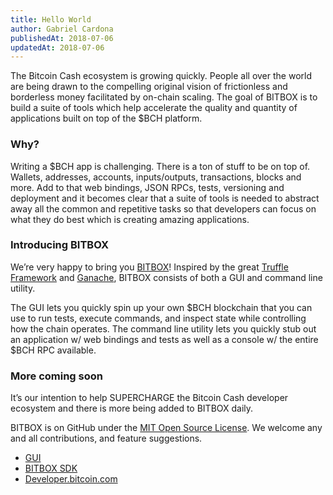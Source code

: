 ```yaml
---
title: Hello World
author: Gabriel Cardona
publishedAt: 2018-07-06
updatedAt: 2018-07-06
---
```


The Bitcoin Cash ecosystem is growing quickly. People all over the world are being drawn to the compelling original vision of frictionless and borderless money facilitated by on-chain scaling. The goal of BITBOX is to build a suite of tools which help accelerate the quality and quantity of applications built on top of the $BCH platform.

### Why?

Writing a $BCH app is challenging. There is a ton of stuff to be on top of. Wallets, addresses, accounts, inputs/outputs, transactions, blocks and more. Add to that web bindings, JSON RPCs, tests, versioning and deployment and it becomes clear that a suite of tools is needed to abstract away all the common and repetitive tasks so that developers can focus on what they do best which is creating amazing applications.

### Introducing BITBOX

We’re very happy to bring you [BITBOX](/bitbox)! Inspired by the great [Truffle Framework](https://truffleframework.com/) and [Ganache](https://truffleframework.com/ganache), BITBOX consists of both a GUI and command line utility.

The GUI lets you quickly spin up your own $BCH blockchain that you can use to run tests, execute commands, and inspect state while controlling how the chain operates. The command line utility lets you quickly stub out an application w/ web bindings and tests as well as a console w/ the entire $BCH RPC available.

### More coming soon

It’s our intention to help SUPERCHARGE the Bitcoin Cash developer ecosystem and there is more being added to BITBOX daily.

BITBOX is on GitHub under the [MIT Open Source License](https://opensource.org/licenses/MIT). We welcome any and all contributions, and feature suggestions.

- [GUI](https://github.com/Bitcoin-com/bitbox-gui)
- [BITBOX SDK](https://github.com/Bitcoin-com/bitbox-javascript-sdk)
- [Developer.bitcoin.com](https://github.com/Bitcoin-com/developer.bitcoin.com)
